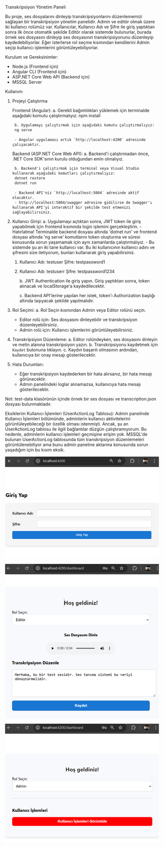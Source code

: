 Transkripsiyon Yönetim Paneli

Bu proje, ses dosyalarını dinleyip transkripsiyonlarını düzenlememizi sağlayan bir transkripsiyon yönetim panelidir. Admin ve editör olmak üzere iki kullanıcı rolümüz var. Kullanıcılar, Kullanıcı Adı ve Şifre ile giriş yaptıktan sonra ilk önce otomatik şekilde Editör olarak sistemde bulunurlar, burada örnek ses dosyasını dinleyip ses dosyasının transkripsiyonunu düzenleyip kaydedebiliyorlar. Eğer isterlerse rol seçme kısmından kendilerini Admin seçip kullanıcı işlemlerini görüntüleyebiliyorlar.

Kurulum ve Gereksinimler:
- Node.js (Frontend için)
- Angular CLI (Frontend için)
- ASP.NET Core Web API (Backend için)
- MSSQL Server

Kullanım:

1. Projeyi Çalıştırma

   Frontend (Angular):
	a. Gerekli bağımlılıkları yüklemek için terminalde aşağıdaki komutu çalıştırmalıyız:
        npm install
    
        b. Uygulamayı çalıştırmak için aşağıdaki komutu çalıştırmalıyız:  
        ng serve
    
        - Angular uygulaması artık `http://localhost:4200` adresinde çalışacaktır.

   Backend (ASP.NET Core Web API):
        a. Backend'i çalıştırmadan önce, .NET Core SDK'sının kurulu olduğundan emin olmalıyız.

        b. Backend'i çalıştırmak için terminal veya Visual Studio kullanarak aşağıdaki komutları çalıştırmalıyız:
        dotnet restore
        dotnet run
    
        - Backend API'niz `http://localhost:5004` adresinde aktif olacaktır.
        - http://localhost:5004/swagger adresine gidilirse de Swagger'ı kullanarak API'yi interaktif bir şekilde test etmenizi sağlayabilirsiniz.

2. Kullanıcı Girişi:
       a. Uygulamayı açtıktan sonra, JWT token ile giriş yapabilmek için frontend kısmında login işlemini gerçekleştirin.
       - Hatırlatma! Terminalde backend dosyası altında 'dotnet run' ve frontend dosyası altında 'ng serve' komutlarını token oluşturma ve süresi konusunda sorun yaşamamak için aynı zamanlarda çalıştırmalıyız.
       - Bu sistemde şu an iki tane kullanıcı var. Bu iki kullanıcının kullanıcı adını ve şifresini size iletiyorum, bunları kullanarak giriş yapabilirsiniz.
	1. Kullanıcı Adı: testuser Şifre: testpassword1
	2. Kullanıcı Adı: testuserr Şifre: testpassword1234

       b. JWT Authentication ile giriş yapın. Giriş yaptıktan sonra, token alınacak ve localStorage'a kaydedilecektir.

       c. Backend API'lerine yapılan her istek, token'ı Authorization başlığı altında taşıyacak şekilde yapılmalıdır.
   
3. Rol Seçimi:
      a. Rol Seçin kısmından Admin veya Editor rolünü seçin.
      - Editor rolü için: Ses dosyasını dinleyebilir ve transkripsiyon düzenleyebilirsiniz.
      - Admin rolü için: Kullanıcı işlemlerini görüntüleyebilirsiniz.

4. Transkripsiyon Düzenleme:
     a. Editor rolündeyken, ses dosyasını dinleyin ve metin alanına transkripsiyon yazın.
     b. Transkripsiyonu kaydetmek için `Kaydet` butonuna tıklayın.
     c. Kaydın başarılı olmasının ardından, kullanıcıya bir onay mesajı gösterilecektir.

5. Hata Durumları:
    - Eğer transkripsiyon kaydederken bir hata alırsanız, bir hata mesajı görünecektir.
    - Admin panelindeki loglar alınamazsa, kullanıcıya hata mesajı gösterilecektir.

Not: test-data klasörünün içinde örnek bir ses dosyası ve transcription.json dosyası bulunmaktadır.


Eksiklerim
Kullanıcı İşlemleri (UserActionLog Tablosu):
Admin panelinde Kullanıcı İşlemleri bölümünde, adminlerin kullanıcı aktivitelerini görüntüleyebileceği bir özellik olması istenmişti. Ancak, şu an UserActionLog tablosu ile ilgili bağlantılar düzgün çalıştıramıyorum. Bu nedenle, adminlerin kullanıcı işlemleri geçmişine erişim yok. MSSQL'de bulunan UserActionLog tablosunda tüm transkripsiyon düzenlemeleri görüntülenebiliyor ama bunu admin paneline aktarma konusunda sorun yaşadığım için bu kısım eksik.

![Giriş Sayfası Görseli](Görseller/Giriş_ekranı.png)

![Editör Sayfası Görseli](Görseller/Editör_ekranı.png)

![Admin Sayfası Görseli](Görseller/Admin_ekranı.png)

